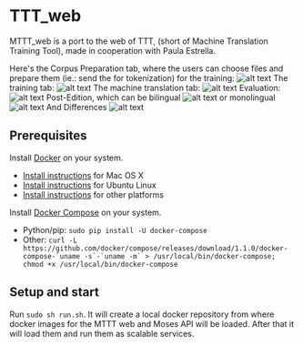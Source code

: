 # TTT_web
MTTT_web is a port to the web of TTT, (short of Machine Translation Training Tool), made in cooperation with Paula Estrella.

Here's the Corpus Preparation tab, where the users can choose files and prepare them (ie.: send the for tokenization) for the training:
![alt text](https://cloud.githubusercontent.com/assets/9152392/26280745/70e65242-3db6-11e7-9583-e130823c643d.png)
The training tab:
![alt text](https://cloud.githubusercontent.com/assets/9152392/26280746/70fb1c7c-3db6-11e7-84f7-4764277f7beb.png)
The machine translation tab:
![alt text](https://cloud.githubusercontent.com/assets/9152392/26280747/70fef1a8-3db6-11e7-8f62-ea7c1194b38c.png)
Evaluation:
![alt text](https://cloud.githubusercontent.com/assets/9152392/26280748/71024614-3db6-11e7-9136-3dd1278cff7d.png)
Post-Edition, which can be bilingual
![alt text](https://cloud.githubusercontent.com/assets/9152392/26280749/7106bba4-3db6-11e7-8c46-62e16bf25cfb.png)
or monolingual
![alt text](https://cloud.githubusercontent.com/assets/9152392/26280750/710e72cc-3db6-11e7-8417-5fad7d8c6f29.png)
And Differences
![alt text](https://cloud.githubusercontent.com/assets/9152392/26280763/f0bad3b2-3db6-11e7-9f87-130336b05711.png)



## Prerequisites

Install [Docker](https://www.docker.com/) on your system.

* [Install instructions](https://docs.docker.com/installation/mac/) for Mac OS X
* [Install instructions](https://docs.docker.com/installation/ubuntulinux/) for Ubuntu Linux
* [Install instructions](https://docs.docker.com/installation/) for other platforms

Install [Docker Compose](http://docs.docker.com/compose/) on your system.

* Python/pip: `sudo pip install -U docker-compose`
* Other: ``curl -L https://github.com/docker/compose/releases/download/1.1.0/docker-compose-`uname -s`-`uname -m` > /usr/local/bin/docker-compose; chmod +x /usr/local/bin/docker-compose``

## Setup and start

Run `sudo sh run.sh`. It will create a local docker repository from where docker images for the MTTT web and Moses API will be loaded. After that it will load them and run them as scalable services.
